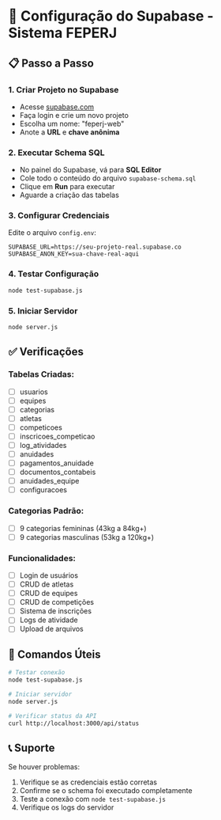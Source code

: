 # 🚀 Configuração do Supabase - Sistema FEPERJ

## 📋 Passo a Passo

### 1. Criar Projeto no Supabase
- Acesse [supabase.com](https://supabase.com)
- Faça login e crie um novo projeto
- Escolha um nome: "feperj-web"
- Anote a **URL** e **chave anônima**

### 2. Executar Schema SQL
- No painel do Supabase, vá para **SQL Editor**
- Cole todo o conteúdo do arquivo `supabase-schema.sql`
- Clique em **Run** para executar
- Aguarde a criação das tabelas

### 3. Configurar Credenciais
Edite o arquivo `config.env`:
```env
SUPABASE_URL=https://seu-projeto-real.supabase.co
SUPABASE_ANON_KEY=sua-chave-real-aqui
```

### 4. Testar Configuração
```bash
node test-supabase.js
```

### 5. Iniciar Servidor
```bash
node server.js
```

## ✅ Verificações

### Tabelas Criadas:
- [ ] usuarios
- [ ] equipes  
- [ ] categorias
- [ ] atletas
- [ ] competicoes
- [ ] inscricoes_competicao
- [ ] log_atividades
- [ ] anuidades
- [ ] pagamentos_anuidade
- [ ] documentos_contabeis
- [ ] anuidades_equipe
- [ ] configuracoes

### Categorias Padrão:
- [ ] 9 categorias femininas (43kg a 84kg+)
- [ ] 9 categorias masculinas (53kg a 120kg+)

### Funcionalidades:
- [ ] Login de usuários
- [ ] CRUD de atletas
- [ ] CRUD de equipes
- [ ] CRUD de competições
- [ ] Sistema de inscrições
- [ ] Logs de atividade
- [ ] Upload de arquivos

## 🔧 Comandos Úteis

```bash
# Testar conexão
node test-supabase.js

# Iniciar servidor
node server.js

# Verificar status da API
curl http://localhost:3000/api/status
```

## 📞 Suporte

Se houver problemas:
1. Verifique se as credenciais estão corretas
2. Confirme se o schema foi executado completamente
3. Teste a conexão com `node test-supabase.js`
4. Verifique os logs do servidor
